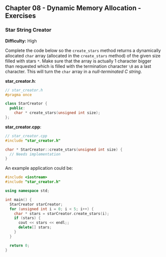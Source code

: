 ## Chapter 08 - Dynamic Memory Allocation - Exercises

### Star String Creator

**Difficulty:** High

Complete the code below so the `create_stars` method returns a dynamically allocated `char` array (allocated in the `create_stars` method) of the given size filled with stars `*`. Make sure that the array is actually 1 character bigger than requested which is filled with the termination character `\0` as a last character. This will turn the `char` array in a *null-terminated C string*.

**star_creator.h**:

```c++
// star_creator.h
#pragma once

class StarCreator {
  public:
    char * create_stars(unsigned int size);
};
```

**star_creator.cpp**:

```c++
// star_creator.cpp
#include "star_creator.h"

char * StarCreator::create_stars(unsigned int size) {
  // Needs implementation
}
```

An example application could be:

```c++
#include <iostream>
#include "star_creator.h"

using namespace std;

int main() {
  StarCreator starCreator;
  for (unsigned int i = 0; i < 5; i++) {
    char * stars = starCreator.create_stars(i);
    if (stars) {
      cout << stars << endl;;
      delete[] stars;
    }
  }

  return 0;
}
```